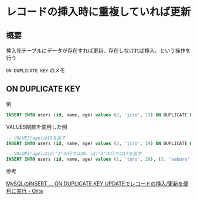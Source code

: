 # レコードの挿入時に重複していれば更新

## 概要

挿入先テーブルにデータが存在すれば更新、存在しなければ挿入、という操作を行う

`ON DUPLICATE KEY` のメモ

## ON DUPLICATE KEY

例

```sql
INSERT INTO users (id, name, age) values (2, 'jiro', 19) ON DUPLICATE KEY UPDATE age = 19;
```

VALUES関数を使用した例

```sql
-- VALUES(age)は19を返す
INSERT INTO users (id, name, age) values (2, 'jiro', 19) ON DUPLICATE KEY UPDATE age = VALUES(age);
```

```sql
-- VALUES(age)はid:"1"の行では20、id:"3"の行では17を返す
INSERT INTO users (id, name, age) values (1, 'taro', 20), (3, 'saburo', 17) ON DUPLICATE KEY UPDATE age = VALUES(age);
```

参考

[MySQLのINSERT ... ON DUPLICATE KEY UPDATEでレコードの挿入/更新を便利に実行 - Qiita](https://qiita.com/Yuki_Oshima/items/2a73cf70ccbf67bd5215)
